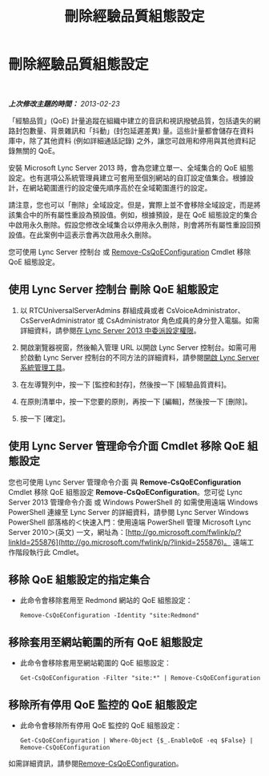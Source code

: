 ﻿---
title: 刪除經驗品質組態設定
TOCTitle: 刪除經驗品質組態設定
ms:assetid: fd0c4c2f-3bfb-42cb-9b6a-f0f8d5aa9e81
ms:mtpsurl: https://technet.microsoft.com/zh-tw/library/Gg182613(v=OCS.15)
ms:contentKeyID: 49292902
ms.date: 08/24/2015
mtps_version: v=OCS.15
ms.translationtype: HT
---

# 刪除經驗品質組態設定

 

_**上次修改主題的時間：** 2013-02-23_

「經驗品質」(QoE) 計量追蹤在組織中建立的音訊和視訊撥號品質，包括遺失的網路封包數量、背景雜訊和「抖動」(封包延遲差異) 量。這些計量都會儲存在資料庫中，除了其他資料 (例如詳細通話記錄) 之外，讓您可啟用和停用與其他資料記錄無關的 QoE。

安裝 Microsoft Lync Server 2013 時，會為您建立單一、全域集合的 QoE 組態設定。也有選項公系統管理員建立可套用至個別網站的自訂設定值集合。根據設計，在網站範圍進行的設定優先順序高於在全域範圍進行的設定。

請注意，您也可以「刪除」全域設定。但是，實際上並不會移除全域設定，而是將該集合中的所有屬性重設為預設值。例如，根據預設，是在 QoE 組態設定的集合中啟用永久刪除。假設您修改全域集合以停用永久刪除，則會將所有屬性重設回預設值。在此案例中這表示會再次啟用永久刪除。

您可使用 Lync Server 控制台 或 [Remove-CsQoEConfiguration](remove-csqoeconfiguration.md) Cmdlet 移除 QoE 組態設定。

## 使用 Lync Server 控制台 刪除 QoE 組態設定

1.  以 RTCUniversalServerAdmins 群組成員或者 CsVoiceAdministrator、CsServerAdministrator 或 CsAdministrator 角色成員的身分登入電腦。如需詳細資料，請參閱[在 Lync Server 2013 中委派設定權限](lync-server-2013-delegate-setup-permissions.md)。

2.  開啟瀏覽器視窗，然後輸入管理 URL 以開啟 Lync Server 控制台。如需可用於啟動 Lync Server 控制台的不同方法的詳細資料，請參閱[開啟 Lync Server 系統管理工具](lync-server-2013-open-lync-server-administrative-tools.md)。

3.  在左導覽列中，按一下 \[監控和封存\]，然後按一下 \[經驗品質資料\]。

4.  在原則清單中，按一下您要的原則，再按一下 \[編輯\]，然後按一下 \[刪除\]。

5.  按一下 \[確定\]。

## 使用 Lync Server 管理命令介面 Cmdlet 移除 QoE 組態設定

您也可使用 Lync Server 管理命令介面 與 **Remove-CsQoEConfiguration** Cmdlet 移除 QoE 組態設定 **Remove-CsQoEConfiguration**。您可從 Lync Server 2013 管理命令介面 或 Windows PowerShell 的 如需使用遠端 Windows PowerShell 連線至 Lync Server 的詳細資料，請參閱 Lync Server Windows PowerShell 部落格的＜快速入門：使用遠端 PowerShell 管理 Microsoft Lync Server 2010＞(英文) 一文，網址為：[http://go.microsoft.com/fwlink/p/?linkId=255876](http://go.microsoft.com/fwlink/p/?linkid=255876)。 遠端工作階段執行此 Cmdlet。

## 移除 QoE 組態設定的指定集合

  - 此命令會移除套用至 Redmond 網站的 QoE 組態設定：
    
        Remove-CsQoEConfiguration -Identity "site:Redmond"

## 移除套用至網站範圍的所有 QoE 組態設定

  - 此命令會移除套用至網站範圍的 QoE 組態設定：
    
        Get-CsQoEConfiguration -Filter "site:*" | Remove-CsQoEConfiguration

## 移除所有停用 QoE 監控的 QoE 組態設定

  - 此命令會移除所有停用 QoE 監控的 QoE 組態設定：
    
        Get-CsQoEConfiguration | Where-Object {$_.EnableQoE -eq $False} | Remove-CsQoEConfiguration

如需詳細資訊，請參閱[Remove-CsQoEConfiguration](remove-csqoeconfiguration.md)。

